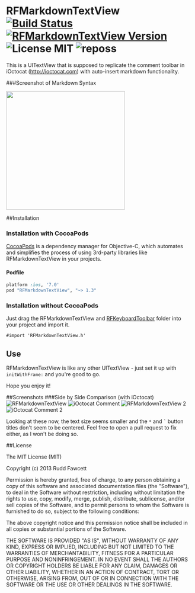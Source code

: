 RFMarkdownTextView <br />[![Build Status](http://img.shields.io/travis/ruddfawcett/RFMarkdownTextView.svg?style=flat)](http://travis-ci.org/ruddfawcett/RFMarkdownTextView) [![RFMarkdownTextView Version](http://img.shields.io/cocoapods/v/RFMarkdownTextView.svg?style=flat)](http://cocoadocs.org/docsets/RFMarkdownTextView/1.2/) ![License MIT](http://img.shields.io/badge/license-MIT-orange.svg?style=flat) ![reposs](https://reposs.herokuapp.com/?path=ruddfawcett/RFMarkdownTextView&style=flat)
==================

This is a UITextView that is supposed to replicate the comment toolbar in iOctocat (http://ioctocat.com) with auto-insert markdown functionality.

###Screenshot of Markdown Syntax

<img src='http://i.imgur.com/3QDNlrj.png' width='320px'>

##Installation

### Installation with CocoaPods

[CocoaPods](http://cocoapods.org) is a dependency manager for Objective-C, which automates and simplifies the process of using 3rd-party libraries like RFMarkdownTextView in your projects.

#### Podfile

```ruby
platform :ios, '7.0'
pod "RFMarkdownTextView", "~> 1.3"
```

### Installation without CocoaPods

Just drag the RFMarkdownTextView and [RFKeyboardToolbar](http://github.com/ruddfawcett/RFKeyboardToolbar) folder into your project and import it.

```
#import 'RFMarkdownTextView.h'
```

## Use

RFMarkdownTextView is like any other UITextView - just set it up with `initWithFrame:` and you're good to go.

Hope you enjoy it!

##Screenshots
###Side by Side Comparison (with iOctocat)
![RFMarkdownTextView](http://i.imgur.com/NEAocbW.png)
![iOctocat Comment](http://i.imgur.com/P8eeXZf.png) 
![RFMarkdownTextView 2](http://i.imgur.com/0jIR5vh.png)
![iOctocat Comment 2](http://i.imgur.com/qPCf2wQ.png) 

Looking at these now, the text size seems smaller and the `*` and `` ` `` button titles don't seem to be centered.  Feel free to open a pull request to fix either, as I won't be doing so.

##License

The MIT License (MIT)

Copyright (c) 2013 Rudd Fawcett

Permission is hereby granted, free of charge, to any person obtaining a copy of
this software and associated documentation files (the "Software"), to deal in
the Software without restriction, including without limitation the rights to
use, copy, modify, merge, publish, distribute, sublicense, and/or sell copies of
the Software, and to permit persons to whom the Software is furnished to do so,
subject to the following conditions:

The above copyright notice and this permission notice shall be included in all
copies or substantial portions of the Software.

THE SOFTWARE IS PROVIDED "AS IS", WITHOUT WARRANTY OF ANY KIND, EXPRESS OR
IMPLIED, INCLUDING BUT NOT LIMITED TO THE WARRANTIES OF MERCHANTABILITY, FITNESS
FOR A PARTICULAR PURPOSE AND NONINFRINGEMENT. IN NO EVENT SHALL THE AUTHORS OR
COPYRIGHT HOLDERS BE LIABLE FOR ANY CLAIM, DAMAGES OR OTHER LIABILITY, WHETHER
IN AN ACTION OF CONTRACT, TORT OR OTHERWISE, ARISING FROM, OUT OF OR IN
CONNECTION WITH THE SOFTWARE OR THE USE OR OTHER DEALINGS IN THE SOFTWARE.
